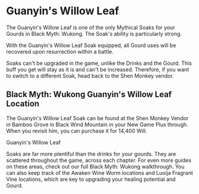 # Guanyin's Willow Leaf

The Guanyin's Willow Leaf is one of the only Mythical Soaks for your Gourds in Black Myth: Wukong. The Soak's ability is particularly strong. 

With the Guanyin's Willow Leaf Soak equipped, all Gourd uses will be recovered upon resurrection within a battle. 

Soaks can't be upgraded in the game, unlike the Drinks and the Gourd. This buff you get will stay as it is and can't be increased. Therefore, if you want to switch to a different Soak, head back to the Shen Monkey vendor. 

## Black Myth: Wukong Guanyin's Willow Leaf Location

The Guanyin's Willow Leaf Soak can be found at the Shen Monkey Vendor in Bamboo Grove in Black Wind Mountain in your New Game Plus through. When you revisit him, you can purchase it for 14,400 Will. 

Guanyin's Willow Leaf

Soaks are far more plentiful than the drinks for your gourds. They are scattered throughout the game, across each chapter. For even more guides on these areas, check out our full Black Myth: Wukong walkthrough. You can also keep track of the Awaken Wine Worm locations and Luoija Fragrant Vine locations, which are key to upgrading your healing potential and Gourd.